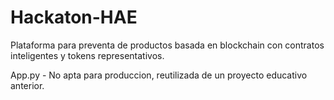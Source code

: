 # Hackaton-HAE
Plataforma para preventa de productos basada en blockchain con contratos inteligentes y tokens representativos.

App.py - No apta para produccion, reutilizada de un proyecto educativo anterior.